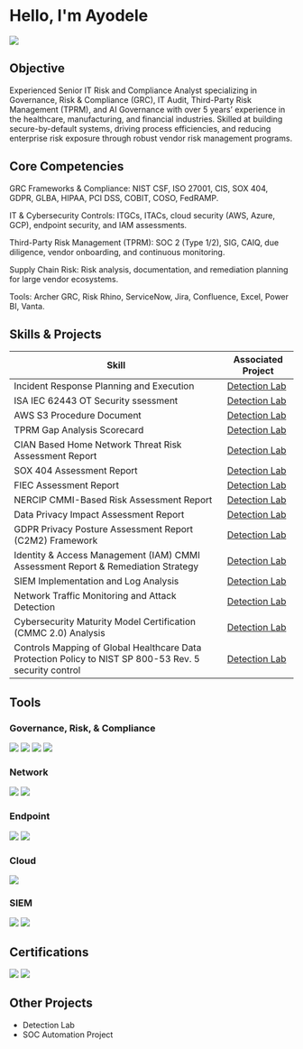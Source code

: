 # Hello, I'm Ayodele
<a href="https://www.linkedin.com/in/ayodelesalisu/"><img src="https://img.shields.io/badge/-LinkedIn-0072b1?&style=for-the-badge&logo=linkedin&logoColor=white" /></a>

## Objective
Experienced Senior IT Risk and Compliance Analyst specializing in Governance, Risk & Compliance (GRC), IT Audit, Third-Party Risk Management (TPRM), and AI Governance with over 5 years’ experience in the healthcare, manufacturing, and financial industries. Skilled at building secure-by-default systems, driving process efficiencies, and reducing enterprise risk exposure through robust vendor risk management programs.

## Core Competencies
GRC Frameworks & Compliance: NIST CSF, ISO 27001, CIS, SOX 404, GDPR, GLBA, HIPAA, PCI DSS, COBIT, COSO, FedRAMP.

IT & Cybersecurity Controls: ITGCs, ITACs, cloud security (AWS, Azure, GCP), endpoint security, and IAM assessments.

Third-Party Risk Management (TPRM): SOC 2 (Type 1/2), SIG, CAIQ, due diligence, vendor onboarding, and continuous monitoring.

Supply Chain Risk: Risk analysis, documentation, and remediation planning for large vendor ecosystems.

Tools: Archer GRC, Risk Rhino, ServiceNow, Jira, Confluence, Excel, Power BI, Vanta.

## Skills & Projects

| Skill                                         | Associated Project         |
|-----------------------------------------------|----------------------------|
| Incident Response Planning and Execution      | <a href="https://drive.google.com/file/d/1BB-tyEEB3HaHZc34FYYGPsoVJM8Y999R/view?usp=drive_link">Detection Lab</a>| 
| ISA IEC 62443 OT Security ssessment      | <a href="https://drive.google.com/file/d/1lEcQ-iEpcooOg75RUyNmAJk7shDqQOUN/view?usp=drive_link">Detection Lab</a>|
| AWS S3 Procedure Document     | <a href="https://google.com](https://drive.google.com/file/d/1gY6w50aoyvq13HUuOI-Yv3A_-bFdcaRg/view?usp=drive_link">Detection Lab</a>|
| TPRM Gap Analysis Scorecard  | <a href="https://drive.google.com/file/d/1GHl5hgbJ3VY9U7Xvq_DWNFOa3g6a5oj3/view?usp=drive_link">Detection Lab</a>|
| CIAN Based Home Network Threat Risk Assessment Report | <a href="https://drive.google.com/file/d/1bdnqZ14YP2agkt84WgdoQgPrr2yOgTsQ/view?usp=drive_link">Detection Lab</a>|
| SOX 404 Assessment Report |  <a href="https://drive.google.com/file/d/1CJToo6Tgi6FoaLVadyioa4sVhbAbkhHL/view?usp=drive_link">Detection Lab</a>|
| FIEC Assessment Report | <a href="https://drive.google.com/file/d/1jhvWxhRknGyfQjtqHCahqTFwvw6prxUt/view?usp=drive_link">Detection Lab</a>|
| NERCIP CMMI-Based Risk Assessment Report | <a href="https://drive.google.com/file/d/1ELLcCSheXL2hSrFStqYt4XFhb2nrHmIv/view?usp=drive_link">Detection Lab</a>|
| Data Privacy Impact Assessment Report | <a href="https://drive.google.com/file/d/1syiui5x9ViaxFo1H-MYY8L60CE5BqBdR/view?usp=drive_link">Detection Lab</a>|
| GDPR Privacy Posture Assessment Report (C2M2) Framework | <a href="https://drive.google.com/file/d/1UVlWn_gbBL6ud-6N4dUVVUA9H7NdLnBI/view?usp=drive_link">Detection Lab</a>|
| Identity & Access Management (IAM) CMMI Assessment Report & Remediation Strategy | <a href="https://drive.google.com/file/d/1jCs_iyPRgCTv7XZ3RhPfOLSRKsQqvYaK/view?usp=drive_link">Detection Lab</a>|
| SIEM Implementation and Log Analysis          | <a href="https://google.com">Detection Lab</a>|
| Network Traffic Monitoring and Attack Detection | <a href="https://google.com">Detection Lab</a>|
| Cybersecurity Maturity Model Certification (CMMC 2.0) Analysis        | <a href="https://drive.google.com/file/d/1EeBNM_yhDiPIzsiCz0WqDDDNaRmpCHBr/view?usp=drive_link">Detection Lab</a>|
| Controls Mapping of Global Healthcare Data Protection Policy to NIST SP 800-53 Rev. 5 security control | <a href="https://drive.google.com/file/d/1veo0eqwf8IDnqA3CdQr-MWcCM8Pd5Eq1/view?usp=drive_link">Detection Lab</a>|

## Tools

### Governance, Risk, & Compliance
<div>
    <img src="https://img.shields.io/badge/-ServiceNow%20GRC-0A9396?&style=for-the-badge&logo=servicenow&logoColor=white" />
   <img src="https://img.shields.io/badge/-Archer-0074A6?&style=for-the-badge&logo=rsa&logoColor=white" />
    <img src="https://img.shields.io/badge/-Risk%20Rhino-5E548E?&style=for-the-badge&logoColor=white" />
    <img src="https://img.shields.io/badge/-Vanta-6F3FF5?&style=for-the-badge&logo=vanta&logoColor=white" />
</div>

### Network
<div>
    <img src="https://img.shields.io/badge/-Wireshark-1679A7?&style=for-the-badge&logo=Wireshark&logoColor=white" />
    <img src="https://img.shields.io/badge/-Suricata-EF3B2D?&style=for-the-badge&logo=Suricata&logoColor=white" />
</div>

### Endpoint
<div>
    <img src="https://img.shields.io/badge/-Microsoft_Defender_for_Endpoint-00A4EF?&style=for-the-badge&logo=Microsoft&logoColor=white" />
  <img src="https://img.shields.io/badge/-Duo%20MFA-2E9C4D?&style=for-the-badge&logo=duo&logoColor=white" />
</div>

### Cloud
<div>
    <img src="https://img.shields.io/badge/-Amazon%20AWS-232F3E?&style=for-the-badge&logo=Amazon%20AWS&logoColor=white" />
  </div>

### SIEM
<div>
    <img src="https://img.shields.io/badge/-Microsoft_Sentinel-0078D4?&style=for-the-badge&logo=Microsoft&logoColor=white" />
    <img src="https://img.shields.io/badge/-Splunk-000000?&style=for-the-badge&logo=Splunk&logoColor=white" />
</div>

## Certifications

<div>
<img src="https://img.shields.io/badge/-Security%2B-FF0000?&style=for-the-badge&logo=CompTIA&logoColor=white" />
 <img src="https://img.shields.io/badge/-Amazon%20AWS-232F3E?&style=for-the-badge&logo=Amazon%20AWS&logoColor=white" />
</div>

## Other Projects
- Detection Lab
- SOC Automation Project
